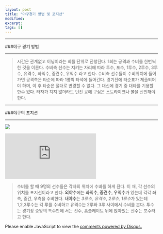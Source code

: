 ```yaml
---
layout: post
title: "야구경기 방법 및 포지션" 
modified:
excerpt:
tags: []
---
```



------------------------------------------

###야구 경기 방법

------------------------------------------


> 시간은 관계없고 이닝이라는 회를 단위로 진행된다. 1회는 공격과 수비를 한번씩 한 것을 이른다. 수비측 선수는 지키는 자리에 따라 투수, 포수, 1루수, 2루수, 3루수, 유격수, 좌익수, 중견수, 우익수 라고 한다. 수비측 선수들이 수비위치에 들어가면 공격측은 타순에 따라 1명씩 타석에 들어간다. 경기전에 타순표가 제출되어야 하며, 이 후 타순은 절대로 변경할 수 없다. 그 대신에 경기 중 대타를 기용할 한수 있다. 타자가 치지 않더라도 던진 공에 구심은 스트라이크나 볼을 선언해야 한다.


---------------------------------------------------


###야구의 포지션


----------------------------------------------------

![](http://postfiles15.naver.net/20141001_206/calibre5_1412139851143e6oqU_JPEG/%BE%DF%B1%B8_%B1%D4%C4%A2_%B8%EE_%B0%B3%B8%B8_%BC%F7%C1%F6%C7%D8%B5%CE%B8%E9_%C1%F1%B0%C5%BF%EE_%BD%C3%C3%BB_%B0%A1%B4%C9888.jpg?type=w1)


![](http://imgdb.kilho.net/down.php?pk=1994219)


>수비를 할 때 9명의 선수들은 각자의 위치에 수비를 하게 된다. 이 때, 각 선수의 위치를 포지션이라고 한다. **외야수**에는 **좌익수, 중견수, 우익수**가 있는데 각각 좌측, 중간, 우측을 수비한다. **내야수**는 *3루수, 유격수, 2루수, 1루수*가 있는데 1,2,3루수는 각 루를 수비하고 유격수는 2루와 3루 사이에서 수비를 본다. 투수는 경기장 중앙의 특수판에 서는 선수, 홈플레이트 뒤에 앉아있는 선수는 포수라고 한다.



<div id="disqus_thread"></div>
<script type="text/javascript">
    /* * * CONFIGURATION VARIABLES * * */
    var disqus_shortname = 'utuutu';
    
    /* * * DON'T EDIT BELOW THIS LINE * * */
    (function() {
        var dsq = document.createElement('script'); dsq.type = 'text/javascript'; dsq.async = true;
        dsq.src = '//' + disqus_shortname + '.disqus.com/embed.js';
        (document.getElementsByTagName('head')[0] || document.getElementsByTagName('body')[0]).appendChild(dsq);
    })();
</script>
<noscript>Please enable JavaScript to view the <a href="https://disqus.com/?ref_noscript" rel="nofollow">comments powered by Disqus.</a></noscript>




